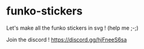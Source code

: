 # funko-stickers
Let's make all the funko stickers in svg ! (help me ;-;)

Join the discord ! https://discord.gg/hjFneeS6sa
